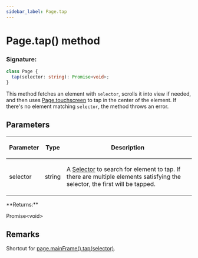 ```yaml
---
sidebar_label: Page.tap
---
```


# Page.tap() method

### Signature:

```typescript
class Page {
  tap(selector: string): Promise<void>;
}
```

This method fetches an element with `selector`, scrolls it into view if needed, and then uses [Page.touchscreen](./puppeteer.page.md#touchscreen) to tap in the center of the element. If there's no element matching `selector`, the method throws an error.

## Parameters

<table><thead><tr><th>

Parameter

</th><th>

Type

</th><th>

Description

</th></tr></thead>
<tbody><tr><td>

selector

</td><td>

string

</td><td>

A [Selector](https://developer.mozilla.org/en-US/docs/Web/CSS/CSS_Selectors) to search for element to tap. If there are multiple elements satisfying the selector, the first will be tapped.

</td></tr>
</tbody></table>
**Returns:**

Promise&lt;void&gt;

## Remarks

Shortcut for [page.mainFrame().tap(selector)](./puppeteer.frame.tap.md).
